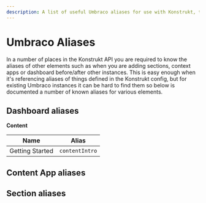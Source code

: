 ```yaml
---
description: A list of useful Umbraco aliases for use with Konstrukt, the fluent administration panel builder for Umbraco.
---
```


# Umbraco Aliases

In a number of places in the Konstrukt API you are required to know the aliases of other elements such as when you are adding sections, context apps or dashboard before/after other instances. This is easy enough when it's referencing aliases of things defined in the Konstrukt config, but for existing Umbraco instances it can be hard to find them so below is documented a number of known aliases for various elements.

## Dashboard aliases

**Content**

| Name | Alias |
| -- | -- |
| Getting Started | `contentIntro` |

## Content App aliases

## Section aliases